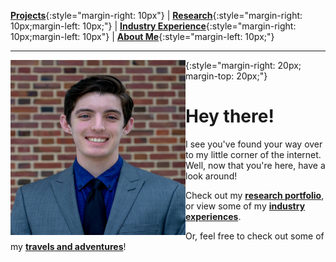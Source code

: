 [**Projects**](projects/index.md){:style="margin-right: 10px"}
|
[**Research**](research/index.md){:style="margin-right: 10px;margin-left: 10px;"}
|
[**Industry Experience**](industryExperience/index.md){:style="margin-right: 10px;margin-left: 10px"}
|
[**About Me**](aboutMe/index.md){:style="margin-left: 10px;"}

___

<img align="left" width="280" height="280" src="pics/Profile.jpg">{:style="margin-right: 20px; margin-top: 20px;"}
# Hey there!

I see you've found your way over to my little corner of the internet. Well, now that you're here, have a look around!

Check out my [**research portfolio**](research/index.md#research), or view some of my [**industry experiences**](industryExperience/index.md#industry-experience).

Or, feel free to check out some of my [**travels and adventures**](travel/index.md#travel)!
